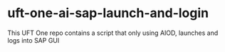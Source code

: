 # uft-one-ai-sap-launch-and-login
This UFT One repo contains a script that only using AIOD, launches and logs into SAP GUI
